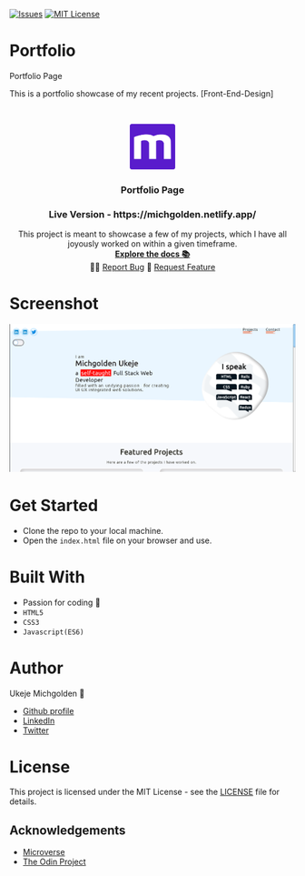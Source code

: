 [![Issues][issues-shield]][issues-url]
[![MIT License][license-shield]][license-url]

# Portfolio
Portfolio Page



 This is a portfolio showcase of my recent projects. [Front-End-Design]

<br />
<p align="center">
  <a href="https://www.microverse.org/">
    <img src="./src/assets/microverse.png" alt="Logo" width="80" height="80">
  </a>

  <h3 align="center">
  Portfolio Page
  </h3>

  <h3 align="center">
	 Live Version - https://michgolden.netlify.app/
  </h3>

  <p align="center">
    This project is meant to showcase a few of my projects, which I have all joyously worked on within a given timeframe.
    <br />
    <a href="https://github.com/mikenath223/Portfolio/blob/master/README.md"><strong>Explore the docs 📚</strong></a>
    <br />
    🐱‍🚀
    <a href="https://github.com/mikenath223/Portfolio/issues">Report Bug</a>
    🙏
    <a href="https://github.com/mikenath223/Portfolio/issues">Request Feature</a>
  </p>
</p>

# Screenshot
<img src="./src/assets/screen.png"/>


# Get Started
- Clone the repo to your local machine.
- Open the `index.html` file on your browser and use.


# Built With
  - Passion for coding 💜
  - `HTML5`
  - `CSS3`
  - `Javascript(ES6)`


# Author
Ukeje Michgolden :man: 

* [Github profile](https://github.com/mikenath223)
* [LinkedIn](https://www.linkedin.com/in/michgoldenukeje/)
* [Twitter](https://twitter.com/MichgoldenU)


# License

This project is licensed under the MIT License - see the [LICENSE](https://github.com/mikenath223/Portfolio/blob/master/LICENSE) file for details.

<!-- ACKNOWLEDGEMENTS -->
## Acknowledgements
* [Microverse](https://www.microverse.org/)
* [The Odin Project](https://www.theodinproject.com/)

<!-- MARKDOWN LINKS & IMAGES -->
<!-- https://www.markdownguide.org/basic-syntax/#reference-style-links -->
[issues-shield]: https://img.shields.io/github/issues/mikenath223/Portfolio
[issues-url]: https://github.com/mikenath223/Portfolio/issues
[license-shield]: https://img.shields.io/github/license/mikenath223/Portfolio
[license-url]: https://github.com/mikenath223/Portfolio/blob/master/LICENSE.txt
